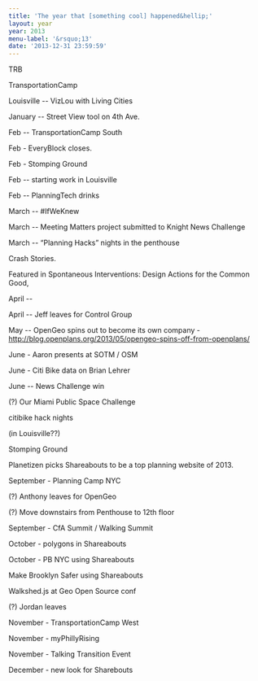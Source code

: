 ```yaml
---
title: 'The year that [something cool] happened&hellip;'
layout: year
year: 2013
menu-label: '&rsquo;13'
date: '2013-12-31 23:59:59'
---
```



TRB 

TransportationCamp

Louisville -- VizLou with Living Cities

January -- Street View tool on 4th Ave.


Feb -- TransportationCamp South

Feb - EveryBlock closes.

Feb - Stomping Ground

Feb -- starting work in Louisville

Feb -- PlanningTech drinks

March -- #IfWeKnew

March -- Meeting Matters project submitted to Knight News Challenge

March -- “Planning Hacks” nights in the penthouse 



Crash Stories.

Featured in Spontaneous Interventions: Design Actions for the Common Good, 

April --
 

April -- Jeff leaves for Control Group

May -- OpenGeo spins out to become its own company -  http://blog.openplans.org/2013/05/opengeo-spins-off-from-openplans/

June - Aaron presents at SOTM / OSM

June - Citi Bike data on Brian Lehrer

June -- News Challenge win

(?) Our Miami Public Space Challenge

citibike hack nights

(in Louisville??)

Stomping Ground

Planetizen picks Shareabouts to be a top planning website of 2013.

September - Planning Camp NYC

(?) Anthony leaves for OpenGeo

(?) Move downstairs from Penthouse to 12th floor

September - CfA Summit / Walking Summit

October - polygons in Shareabouts

October - PB NYC using Shareabouts

Make Brooklyn Safer using Shareabouts

Walkshed.js at Geo Open Source conf

(?) Jordan leaves

November - TransportationCamp West 

November - myPhillyRising

November - Talking Transition Event

December - new look for Sharebouts


